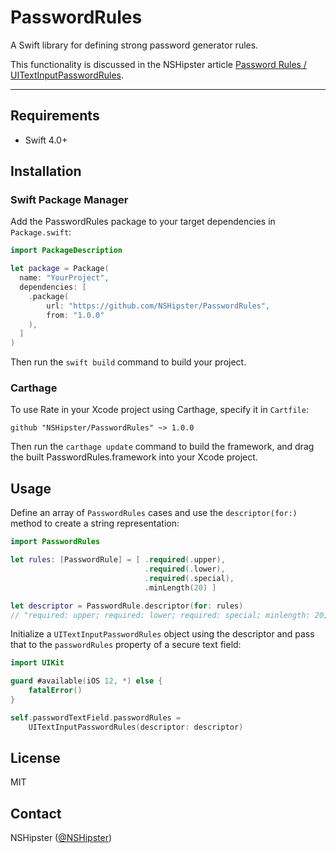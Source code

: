 # PasswordRules

A Swift library for defining strong password generator rules.

This functionality is discussed in the NSHipster article
[Password Rules / UIText​Input​Password​Rules](https://nshipster.com/uitextinputpasswordrules/).

---

## Requirements

- Swift 4.0+

## Installation

### Swift Package Manager

Add the PasswordRules package to your target dependencies in `Package.swift`:

```swift
import PackageDescription

let package = Package(
  name: "YourProject",
  dependencies: [
    .package(
        url: "https://github.com/NSHipster/PasswordRules",
        from: "1.0.0"
    ),
  ]
)
```

Then run the `swift build` command to build your project.

### Carthage

To use Rate in your Xcode project using Carthage,
specify it in `Cartfile`:

```
github "NSHipster/PasswordRules" ~> 1.0.0
```

Then run the `carthage update` command to build the framework,
and drag the built PasswordRules.framework into your Xcode project.

## Usage

Define an array of `PasswordRules` cases
and use the `descriptor(for:)` method to create a string representation:

```swift
import PasswordRules

let rules: [PasswordRule] = [ .required(.upper),
                              .required(.lower),
                              .required(.special),
                              .minLength(20) ]

let descriptor = PasswordRule.descriptor(for: rules)
// "required: upper; required: lower; required: special; minlength: 20;"
```

Initialize a `UITextInputPasswordRules` object using the descriptor
and pass that to the `passwordRules` property of a secure text field:

```swift
import UIKit

guard #available(iOS 12, *) else {
    fatalError()
}

self.passwordTextField.passwordRules =
    UITextInputPasswordRules(descriptor: descriptor)
```

## License

MIT

## Contact

NSHipster ([@NSHipster](https://twitter.com/NSHipster))
